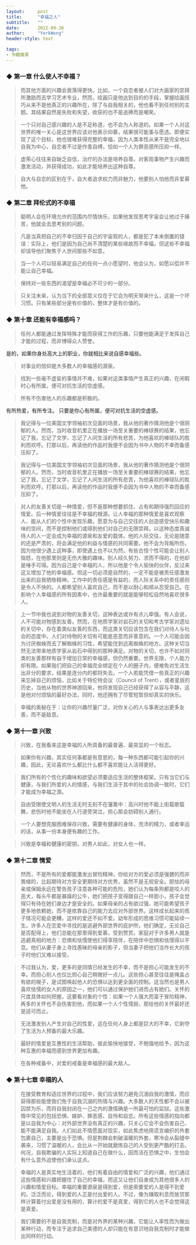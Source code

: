 ```yaml
---
layout:     post
title:      "幸福之人"
subtitle:   ""
date:       2022-09-20
author:     "YorkWong"
header-style: text

tags:
- 书籍摘录
---
```


### ◆ 第一章 什么使人不幸福？

> 而其他方面的兴趣会衰落得更快。比如，一个自恋者被人们对大画家的崇拜所激励而去学习艺术专业，然而，绘画只是他达到目的的手段，掌握绘画技巧从来不是他真正的兴趣所在，除了与自我相关的，他也看不到任何别的主题。其结果自然是失败和失望，收获的也不是追捧而是嘲笑。

> 一个只对自己感兴趣的人是不足称道，也不会为人称道的。如果一个人对这世界的唯一关心是这世界应该对他表示仰慕，结果很可能事与愿违。即便实现了这个目标，他也很难获得完整的幸福，因为人类本性从来不是完全地以自我为中心，自恋者不过是作茧自缚，恰如一个人为罪恶感所压抑一样。

> 虚荣心往往来自缺乏自信，治疗的办法是培养自尊。对客观事物产生兴趣而激发活动，并获得成功，如此才能培养出这种自尊。

> 自大与自恋的区别在于，自大者追求权力而非魅力，他要别人怕他而非爱慕他。

### ◆ 第二章 拜伦式的不幸福

> 聪明人会在环境允许的范围内尽情快乐，如果他发现思考宇宙会让他过于痛苦，他就会去思考别的问题。

> 凡是当真把自己的不幸归因于自己的宇宙观的人，都是犯了本末倒置的错误：实际上，他们是因为自己尚不清楚的某些缘故而不幸福，但这些不幸福却误导他们聚焦于人世间那些不如意。

> 当一个人可以轻易满足自己的任何一点小愿望时，他会认为，如愿以偿并不能让自己幸福。

> 保持对一些东西的渴望是幸福必不可少的一部分。

> 只关注未来，认为当下的全部意义仅在于它会为明天带来什么，这是一个坏习惯。只有某些部分是有价值的，整体才是有价值的。

### ◆ 第十章 还能有幸福感吗？

> 任何人都能通过发挥特殊才能而获得工作的乐趣，只要他能满足于发挥自己才能的过程，而非博得众人赞誉。

是的，如果你身处高大上的职业，你就相比来说自感幸福些。
>对事业的信仰是大多数人的幸福感的源泉。

> 找到一些毫不虚妄的事情并不难，如果对这类事情产生真正的兴趣，在闲暇时心有所属，便可对抗生活的空虚感。

> 所有不伤害他人的乐趣都是积极的。

有所热爱，有所专注。
只要是你心有所属，便可对抗生活的空虚感。
>我记得与一位美国文学领袖初次见面的场景，我从他的著作猜测他是个很阴郁的人。然而，当时收音机里正在播放一场至关重要的棒球赛的结果，他忘记了我，忘记了文学，忘记了人间生活的所有悲苦，为他喜欢的棒球队的胜利而欢呼。打那以后，再读他的作品时我便不会因为书中人物的不幸而备感压抑了。

> 我记得与一位美国文学领袖初次见面的场景，我从他的著作猜测他是个很阴郁的人。然而，当时收音机里正在播放一场至关重要的棒球赛的结果，他忘记了我，忘记了文学，忘记了人间生活的所有悲苦，为他喜欢的棒球队的胜利而欢呼。打那以后，再读他的作品时我便不会因为书中人物的不幸而备感压抑了。

> 对人的友善关切是一种情爱，但不是那种想要抓住、占有和期待强烈回应的情爱。后一种情爱往往是不幸福的根源。让人幸福的那种情爱是喜欢观察人、能从人们的个性中发现乐趣，愿意为与自己交往的人创造感受快乐和趣味的空间，而不是控制他们或得到他们对自己的无限崇拜。以这种态度真诚待人的人一定会成为幸福的源泉和友爱的载体。他的人际交往，无论是随意的还是严肃的，将会满足他的利益与情感的共同需要。他不会为背叛所伤，因为他很少遇上这种事，即使遇上也不以为然。有些古怪个性可能会让别人恼怒，在他那里则是无伤大雅的趣味。别人经久努力、求而不得的，在他却是唾手可得。因为自己是个幸福的人，所以他是个令人愉快的伙伴，反过来这又增加了他的幸福感。但这一切必须是自然的，一定不能是被责任感激发出来的自我牺牲精神。工作中的责任感是有益的，而人际关系中的责任感则是令人不快的。人都希望别人喜欢自己，而不是以耐心和顺从忍受自己。在影响个人幸福感的所有因素中，也许最重要的就是能够轻松自然地喜欢很多人。

> 上一节中我也说到对物的友善关切，这种表达或许有点儿牵强。有人会说，人不可能对物感到友善。然而，在地质学家对岩石的关切和考古学家对遗址的关切中，存在着类似友善的东西，而这类关切应该包含在我们对待人与社会的态度中。人们对待物的关切有可能是恶意而非善意的。一个人可能会因为讨厌蜘蛛而去了解蜘蛛的习性，希望能住到远离蜘蛛的地方。这种关切当然无法带来地质学家从岩石中得到的那种满足。对物的关切，也许不如对同类的友善那样有益于增加日常的幸福感，但仍然重要。世界无限，个人能力却有限。如果我们把自己的幸福完全绑定在个人的圈子内，便难免对生活生出非分的要求，结果是连分内的都将失去。一个人若能凭借一些真正的兴趣来忘掉自己的烦恼，比如关于特伦特会议（Council of Trent），或者星辰的历史，当他从物的世界神游回来，他将发现自己已经获得了从容与平静，这是他对付烦恼的最好办法，同时，他还拥有了尽管短暂但却真实的快乐。

> 幸福的奥秘在于：让你的兴趣尽量广泛，对你关心的人与事表达出更多友善，而不是敌意。

### ◆ 第十一章 兴致

> 兴致，在我看来这是幸福的人所具备的最普遍、最突显的一个标志。

> 如果你有兴趣，其实任何事都是有意思的，每一种东西都可能引起你的兴趣，因此，无论喜欢什么都比什么都不喜欢能让人活得更好。

> 我们所有的个性化的趣味和欲望必须要适应生活的整体框架。只有当它们与健康，与我们所爱的人的情感，与我们生活于其中的社会协调一致时，它们才能成为幸福之源。

> 自由受限使文明人的生活无时无刻不在藩篱中：高兴时他不能上街载歌载舞，悲伤时他不能坐在人行道旁哭泣，担心那会妨碍别人通行。

> 一个人要想克服困难保存兴致，需要有健康的身体，充沛的精力，或者幸运的话，从事一份本身便有趣的工作。

> 兴致是幸福和健康的密钥，对男人如此，对女人也一样。

### ◆ 第十二章 情爱

> 然而，不是所有的爱都能激发出冒险精神。你给对方的爱必须是强健的而非畏缩的，比起期待对方安全更期待对方优秀，虽然不是无视安全。胆怯的母亲或保姆永远在警告孩子注意各种可能的危险，她们认为每条狗都是咬人的恶犬，每头牛都是暴躁的公牛，她们把孩子变得跟自己一样胆小，孩子会觉得只有待在她们身边才是安全的。如果母亲的占有欲过强，她可能希望孩子更多地依赖她，而不是依靠自己的能力去应对外部世界。这样成长起来的孩子情况可能会更糟，这样的爱还不如不爱。幼年形成的思维习惯可能延续一生。许多人在恋爱中寻找的是逃避外部世界的庇护所，他们确定，无论自己是否配得上，他们总能在那里得到爱慕，受到赞赏。家庭对于许多男人就是逃避真相的地方：恐惧和怯懦使他们得享陪伴，在陪伴中恐惧和怯懦得以平息。他们从妻子身上寻找愚昧的母亲的影子，但当妻子把他们当作长大的孩子时他们又难以接受。

> 不过我认为，爱，更多的是同情已经发生的不幸，而不是担心可能发生的不幸。而担心别人也仅比担心自己稍微好一点儿。这些担心甚至往往是掩盖占有欲的幌子，是试图唤起他人的恐惧以达到更全面的控制。这当然也是男人喜欢怯懦的女人的原因之一，他们可以通过保护她们进而占有她们。关怀的尺度具体如何把握，这要看对象的个性：如果一个人强大而富于冒险精神，再多的关怀也不会伤害到他，而如果一个人个性懦弱，那给他的关怀最好还是适可而止。

> 无法激发别人产生对自己的性爱，这在任何人身上都是巨大的不幸，它剥夺了生活为人预备的最大乐趣。

> 最好的情爱是互惠性的生活帮助，彼此愉快地接受，不勉强地给予，因为这种互惠的幸福而感到世界更加有趣。

> 在各种戒备中，对爱的戒备是幸福感的最大敌人。

### ◆ 第十七章 幸福的人

> 在接受教育和适应世界的过程中，我们应该努力避免沉溺自我的激情，而应获得那些能使我们免于自我沉溺的热情与兴趣。大多数人的天性都不会以被囚禁为乐，而将自我封闭在一己之内的激情确是一所最可怕的监狱。这些激情中常见的包括恐惧、嫉妒、罪恶感、自怜和自恋。所有这些情感的指向都是以自我为中心：对外部世界没有真正的兴趣，只关心它会不会伤害自己、能不能满足自我。人们如此不情愿面对现实，如此焦虑地用谎言编织的外套包裹自己，主要是出于恐惧。但是荆棘会刺破温暖的外套，寒冷会从裂缝中袭来，习惯了温暖的人，会比从一开始就磨炼自己的人受到更严酷的打击。何况，自我欺骗的人实际上知道自己在做什么，因而活在恐惧之中，生怕会有什么意外迫使他们承认这点。

> 幸福的人是真实地生活着的，他们有着自由的情爱和广泛的兴趣，他们通过这些情感和兴趣把握住了自己的幸福，而这又让他们自身成为其他很多人的兴趣和情爱目标。幸福的重要源泉是得到爱，但是索要爱的人是得不到爱的。泛泛而论，得到爱的人正是付出爱的人。不过，像为赚取利息而放贷那样计算着付出爱是没有用的，算计的爱不是真爱，得到它的人也不会觉得这是真爱。

> 我们需要的不是自我克制，而是对外界的某种兴趣，它能让人率性而为做出某种行动，而专注于追求自己美德的人却只能在有意识地自我克制时才能做出同样的行动。


